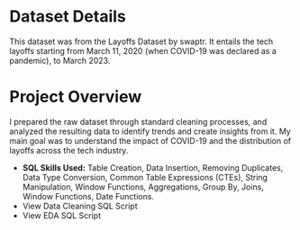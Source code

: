# Dataset Details
This dataset was from the Layoffs Dataset by swaptr. It entails the tech layoffs starting from March 11, 2020 (when COVID-19 was declared as a pandemic), to March 2023.

# Project Overview
I prepared the raw dataset through standard cleaning processes, and analyzed the resulting data to identify trends and create insights from it. My main goal was to understand the impact of COVID-19 and the distribution of layoffs across the tech industry.
- **SQL Skills Used:** Table Creation, Data Insertion, Removing Duplicates, Data Type Conversion, Common Table Expressions (CTEs), String Manipulation, Window Functions, Aggregations, Group By, Joins, Window Functions, Date Functions.
- View Data Cleaning SQL Script
- View EDA SQL Script
